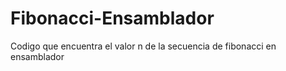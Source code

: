 # Fibonacci-Ensamblador
Codigo que encuentra el valor n de la secuencia de fibonacci en ensamblador
